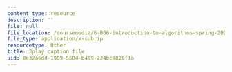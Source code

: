 ```yaml
---
content_type: resource
description: ''
file: null
file_location: /coursemedia/6-006-introduction-to-algorithms-spring-2020/8e32a6dd19895684b489224bc8820f1a_i9OAOk0CUQE.vtt
file_type: application/x-subrip
resourcetype: Other
title: 3play caption file
uid: 8e32a6dd-1989-5684-b489-224bc8820f1a
---
```

